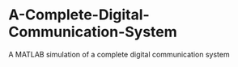 # A-Complete-Digital-Communication-System
A MATLAB simulation of a complete digital communication system

